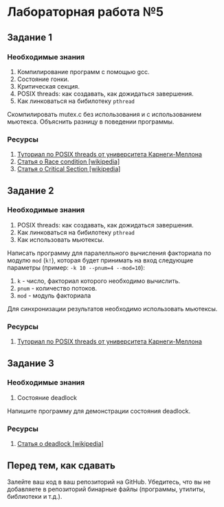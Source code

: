 # Лабораторная работа №5

## Задание 1

### Необходимые знания

1. Компилирование программ с помощью gcc.
2. Состояние гонки.
3. Критическая секция.
4. POSIX threads: как создавать, как дожидаться завершения.
5. Как линковаться на бибилотеку `pthread`

Скомпилировать mutex.c без использования и с использованием мьютекса. Объяснить разницу в поведении программы.

### Ресурсы

1. [Туториал по POSIX threads от университета Карнеги-Меллона](https://www.cs.cmu.edu/afs/cs/academic/class/15492-f07/www/pthreads.html#SCHEDULING)
2. [Статья о Race condition [wikipedia]](https://en.wikipedia.org/wiki/Race_condition)
3. [Статья о Critical Section [wikipedia]](https://en.wikipedia.org/wiki/Critical_section)

## Задание 2

### Необходимые знания

1. POSIX threads: как создавать, как дожидаться завершения.
2. Как линковаться на бибилотеку `pthread`
3. Как использовать мьютексы.

Написать программу для паралелльного вычисления факториала по модулю `mod` (`k!`), которая будет принимать на вход следующие параметры (пример: `-k 10 --pnum=4 --mod=10`):

1. `k` - число, факториал которого необходимо вычислить.
2. `pnum` - количество потоков.
3. `mod` - модуль факториала

Для синхронизации результатов необходимо использовать мьютексы.

### Ресурсы

1. [Туториал по POSIX threads от университета Карнеги-Меллона](https://www.cs.cmu.edu/afs/cs/academic/class/15492-f07/www/pthreads.html#SCHEDULING)

## Задание 3

### Необходимые знания

1. Состояние deadlock

Напишите программу для демонстрации состояния deadlock.

### Ресурсы

1. [Статья о deadlock [wikipedia]](https://en.wikipedia.org/wiki/Deadlock)

## Перед тем, как сдавать

Залейте ваш код в ваш репозиторий на GitHub. Убедитесь, что вы не добавляете в репозиторий бинарные файлы (программы, утилиты, библиотеки и т.д.).





